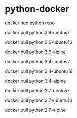 # python-docker
docker hub python repo

docker pull python:3.6-centos7 

docker pull python:3.6-ubuntu16

docker pull python:3.6-alpine

docker pull python:3.4-centos7

docker pull python:3.4-ubuntu16

docker pull python:3.4-alpine

docker pull python:2.7-centos7

docker pull python:2.7-ubuntu16

docker pull python:2.7-alpine

